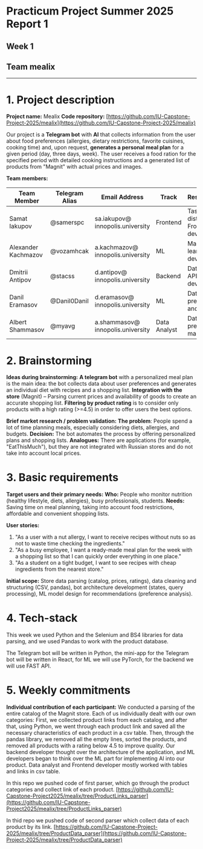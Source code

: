 # Practicum Project Summer 2025 Report 1
## Week 1
## Team mealix

---

# 1. Project description

**Project name:** Mealix
**Code repository:** [https://github.com/IU-Capstone-Project-2025/mealix](https://github.com/IU-Capstone-Project-2025/mealix)

Our project is a **Telegram bot** with **AI** that collects information from the user about food preferences (allergies, dietary restrictions, favorite cuisines, cooking time) and, upon request, **generates a personal meal plan** for a given period (day, three days, week). The user receives a food ration for the specified period with detailed cooking instructions and a generated list of products from "Magnit" with actual prices and images.

**Team members:**

| Team Member        | Telegram Alias   | Email Address                | Track       | Responsibilities                      |
|--------------------|------------------|------------------------------|-------------|---------------------------------------|
| Samat Iakupov      | @samerspc        | sa.iakupov@ innopolis.university | Frontend    | Task distribution, Frontend development |
| Alexander Kachmazov | @vozamhcak       | a.kachmazov@ innopolis.university | ML          | Machine learning models development   |
| Dmitrii Antipov    | @stacss          | d.antipov@ innopolis.university | Backend     | Database and API development          |
| Danil Eramasov     | @Danil0Danil     | d.eramasov@ innopolis.university | ML          | Data preprocessing and analysis       |
| Albert Shammasov   | @myavg           | a.shammasov@ innopolis.university | Data Analyst | Data preparation and management       |

# 2. Brainstorming

**Ideas during brainstorming:**
**A telegram bot** with a personalized meal plan is the main idea: the bot collects data about user preferences and generates an individual diet with recipes and a shopping list.
**Integration with the store** (Magnit) – Parsing current prices and availability of goods to create an accurate shopping list.
**Filtering by product rating** is to consider only products with a high rating (>=4.5) in order to offer users the best options.

**Brief market research / problem validation:**
**The problem**: People spend a lot of time planning meals, especially considering diets, allergies, and budgets.
**Decision:** The bot automates the process by offering personalized plans and shopping lists.
**Analogues:** There are applications (for example, "EatThisMuch"), but they are not integrated with Russian stores and do not take into account local prices.

# 3. Basic requirements

**Target users and their primary needs:**
**Who:** People who monitor nutrition (healthy lifestyle, diets, allergies), busy professionals, students.
**Needs:** Saving time on meal planning, taking into account food restrictions, affordable and convenient shopping lists.

**User stories:**
1. "As a user with a nut allergy, I want to receive recipes without nuts so as not to waste time checking the ingredients."
2. "As a busy employee, I want a ready-made meal plan for the week with a shopping list so that I can quickly order everything in one place."
3. "As a student on a tight budget, I want to see recipes with cheap ingredients from the nearest store."

**Initial scope:**
Store data parsing (catalog, prices, ratings), data cleaning and structuring (CSV, pandas), bot architecture development (states, query processing), ML model design for recommendations (preference analysis).

# 4. Tech-stack

This week we used Python and the Selenium and BS4 libraries for data parsing, and we used Pandas to work with the product database.

The Telegram bot will be written in Python, the mini-app for the Telegram bot will be written in React, for ML we will use PyTorch, for the backend we will use FAST API.

# 5. Weekly commitments

**Individual contribution of each participant:**
We conducted a parsing of the entire catalog of the Magnit store. Each of us individually dealt with our own categories: First, we collected product links from each catalog, and after that, using Python, we went through each product link and saved all the necessary characteristics of each product in a csv table. Then, through the pandas library, we removed all the empty lines, sorted the products, and removed all products with a rating below 4.5 to improve quality. Our backend developer thought over the architecture of the application, and ML developers began to think over the ML part for implementing AI into our product. Data analyst and Frontend developer mostly worked with tables and links in csv table.

In this repo we pushed code of first parser, which go through the product categories and collect link of each product.
[https://github.com/IU-Capstone-Project2025/mealix/tree/ProductLinks_parser](https://github.com/IU-Capstone-Project2025/mealix/tree/ProductLinks_parser)

In thid repo we pushed code of second parser which collect data of each product by its link.
[https://github.com/IU-Capstone-Project-2025/mealix/tree/ProductData_parser](https://github.com/IU-Capstone-Project-2025/mealix/tree/ProductData_parser)
